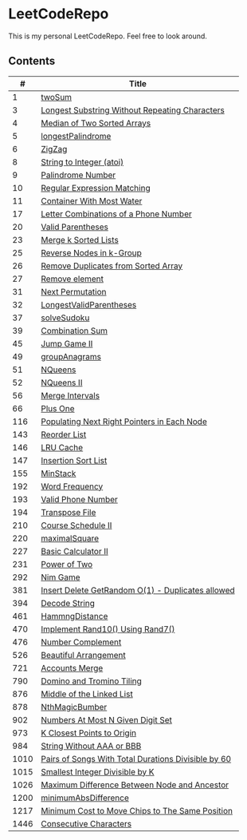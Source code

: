 # LeetCodeRepo
This is my personal LeetCodeRepo.
Feel free to look around.


## Contents
|  \#   | Title  |
|  ----  | ----  |
|1|[twoSum](https://github.com/CheckHarry/LeetCodeRepo/tree/main/1.%20twoSum)|
|3|[Longest Substring Without Repeating Characters](https://github.com/CheckHarry/LeetCodeRepo/tree/main/3.%20Longest%20Substring%20Without%20Repeating%20Characters)|
|4|[Median of Two Sorted Arrays](https://github.com/CheckHarry/LeetCodeRepo/tree/main/4.%20Median%20of%20Two%20Sorted%20Arrays)|
|5|[longestPalindrome](https://github.com/CheckHarry/LeetCodeRepo/tree/main/5.%20longestPalindrome)|
|6|[ZigZag](https://github.com/CheckHarry/LeetCodeRepo/tree/main/6.%20ZigZag)|
|8|[ String to Integer (atoi)](https://github.com/CheckHarry/LeetCodeRepo/tree/main/8.%20%20String%20to%20Integer%20(atoi))|
|9|[Palindrome Number](https://github.com/CheckHarry/LeetCodeRepo/tree/main/9.%20Palindrome%20Number)|
|10|[Regular Expression Matching](https://github.com/CheckHarry/LeetCodeRepo/tree/main/10.%20Regular%20Expression%20Matching)|
|11|[Container With Most Water](https://github.com/CheckHarry/LeetCodeRepo/tree/main/11.%20Container%20With%20Most%20Water)|
|17|[Letter Combinations of a Phone Number](https://github.com/CheckHarry/LeetCodeRepo/tree/main/17.%20Letter%20Combinations%20of%20a%20Phone%20Number)|
|20|[Valid Parentheses](https://github.com/CheckHarry/LeetCodeRepo/tree/main/20.%20Valid%20Parentheses)|
|23|[Merge k Sorted Lists](https://github.com/CheckHarry/LeetCodeRepo/tree/main/23.%20Merge%20k%20Sorted%20Lists)|
|25|[Reverse Nodes in k-Group](https://github.com/CheckHarry/LeetCodeRepo/tree/main/25.%20Reverse%20Nodes%20in%20k-Group)|
|26|[Remove Duplicates from Sorted Array](https://github.com/CheckHarry/LeetCodeRepo/tree/main/26.%20Remove%20Duplicates%20from%20Sorted%20Array)|
|27|[Remove element](https://github.com/CheckHarry/LeetCodeRepo/tree/main/27.%20Remove%20element)|
|31|[Next Permutation](https://github.com/CheckHarry/LeetCodeRepo/tree/main/31.%20Next%20Permutation)|
|32|[LongestValidParentheses](https://github.com/CheckHarry/LeetCodeRepo/tree/main/32.%20LongestValidParentheses)|
|37|[solveSudoku](https://github.com/CheckHarry/LeetCodeRepo/tree/main/37.%20solveSudoku)|
|39|[Combination Sum](https://github.com/CheckHarry/LeetCodeRepo/tree/main/39.%20Combination%20Sum)|
|45|[Jump Game II](https://github.com/CheckHarry/LeetCodeRepo/tree/main/45.%20Jump%20Game%20II)|
|49|[groupAnagrams](https://github.com/CheckHarry/LeetCodeRepo/tree/main/49.%20groupAnagrams)|
|51|[NQueens](https://github.com/CheckHarry/LeetCodeRepo/tree/main/51.%20NQueens)|
|52|[NQueens II](https://github.com/CheckHarry/LeetCodeRepo/tree/main/52.%20NQueens%20II)|
|56|[Merge Intervals](https://github.com/CheckHarry/LeetCodeRepo/tree/main/56.%20Merge%20Intervals)|
|66|[Plus One](https://github.com/CheckHarry/LeetCodeRepo/tree/main/66.%20Plus%20One)|
|116|[Populating Next Right Pointers in Each Node](https://github.com/CheckHarry/LeetCodeRepo/tree/main/116.%20Populating%20Next%20Right%20Pointers%20in%20Each%20Node)|
|143|[Reorder List](https://github.com/CheckHarry/LeetCodeRepo/tree/main/143.%20Reorder%20List)|
|146|[LRU Cache](https://github.com/CheckHarry/LeetCodeRepo/tree/main/146.%20LRU%20Cache)|
|147|[Insertion Sort List](https://github.com/CheckHarry/LeetCodeRepo/tree/main/147.%20Insertion%20Sort%20List)|
|155|[MinStack](https://github.com/CheckHarry/LeetCodeRepo/tree/main/155.%20MinStack)|
|192|[Word Frequency](https://github.com/CheckHarry/LeetCodeRepo/tree/main/192.%20Word%20Frequency)|
|193|[Valid Phone Number](https://github.com/CheckHarry/LeetCodeRepo/tree/main/193.%20Valid%20Phone%20Number)|
|194|[Transpose File](https://github.com/CheckHarry/LeetCodeRepo/tree/main/194.%20Transpose%20File)|
|210|[Course Schedule II](https://github.com/CheckHarry/LeetCodeRepo/tree/main/210.%20Course%20Schedule%20II)|
|220|[maximalSquare](https://github.com/CheckHarry/LeetCodeRepo/tree/main/220.%20maximalSquare)|
|227|[Basic Calculator II](https://github.com/CheckHarry/LeetCodeRepo/tree/main/227.%20Basic%20Calculator%20II)|
|231|[Power of Two](https://github.com/CheckHarry/LeetCodeRepo/tree/main/231.%20Power%20of%20Two)|
|292|[Nim Game](https://github.com/CheckHarry/LeetCodeRepo/tree/main/292.%20Nim%20Game)|
|381|[Insert Delete GetRandom O(1) - Duplicates allowed](https://github.com/CheckHarry/LeetCodeRepo/tree/main/381.%20Insert%20Delete%20GetRandom%20O(1)%20-%20Duplicates%20allowed)|
|394|[Decode String](https://github.com/CheckHarry/LeetCodeRepo/tree/main/394.%20Decode%20String)|
|461|[HammngDistance](https://github.com/CheckHarry/LeetCodeRepo/tree/main/461.%20HammngDistance)|
|470|[Implement Rand10() Using Rand7()](https://github.com/CheckHarry/LeetCodeRepo/tree/main/470.%20Implement%20Rand10()%20Using%20Rand7())|
|476|[Number Complement](https://github.com/CheckHarry/LeetCodeRepo/tree/main/476.%20Number%20Complement)|
|526|[Beautiful Arrangement](https://github.com/CheckHarry/LeetCodeRepo/tree/main/526.%20Beautiful%20Arrangement)|
|721|[Accounts Merge](https://github.com/CheckHarry/LeetCodeRepo/tree/main/721.%20Accounts%20Merge)|
|790|[Domino and Tromino Tiling](https://github.com/CheckHarry/LeetCodeRepo/tree/main/790.%20Domino%20and%20Tromino%20Tiling)|
|876|[Middle of the Linked List](https://github.com/CheckHarry/LeetCodeRepo/tree/main/876.%20Middle%20of%20the%20Linked%20List)|
|878|[NthMagicBumber](https://github.com/CheckHarry/LeetCodeRepo/tree/main/878.%20NthMagicBumber)|
|902|[Numbers At Most N Given Digit Set](https://github.com/CheckHarry/LeetCodeRepo/tree/main/902.%20Numbers%20At%20Most%20N%20Given%20Digit%20Set)|
|973|[K Closest Points to Origin](https://github.com/CheckHarry/LeetCodeRepo/tree/main/973.%20K%20Closest%20Points%20to%20Origin)|
|984|[String Without AAA or BBB](https://github.com/CheckHarry/LeetCodeRepo/tree/main/984.%20String%20Without%20AAA%20or%20BBB)|
|1010|[Pairs of Songs With Total Durations Divisible by 60](https://github.com/CheckHarry/LeetCodeRepo/tree/main/1010.%20Pairs%20of%20Songs%20With%20Total%20Durations%20Divisible%20by%2060)|
|1015|[Smallest Integer Divisible by K](https://github.com/CheckHarry/LeetCodeRepo/tree/main/1015.%20Smallest%20Integer%20Divisible%20by%20K)|
|1026|[Maximum Difference Between Node and Ancestor](https://github.com/CheckHarry/LeetCodeRepo/tree/main/1026.%20Maximum%20Difference%20Between%20Node%20and%20Ancestor)|
|1200|[minimumAbsDifference](https://github.com/CheckHarry/LeetCodeRepo/tree/main/1200.%20minimumAbsDifference)|
|1217|[Minimum Cost to Move Chips to The Same Position](https://github.com/CheckHarry/LeetCodeRepo/tree/main/1217.%20Minimum%20Cost%20to%20Move%20Chips%20to%20The%20Same%20Position)|
|1446|[Consecutive Characters](https://github.com/CheckHarry/LeetCodeRepo/tree/main/1446.%20Consecutive%20Characters)|
